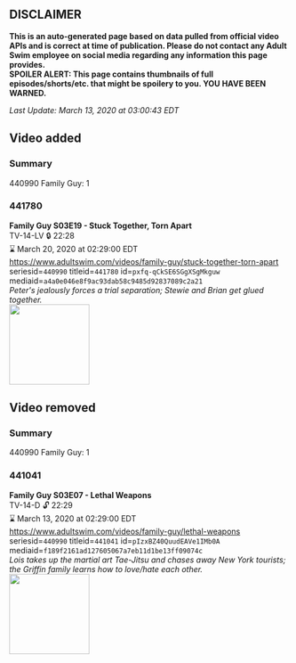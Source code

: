 ## DISCLAIMER
**This is an auto-generated page based on data pulled from official video APIs and is correct at time of publication. Please do not contact any Adult Swim employee on social media regarding any information this page provides.**  
**SPOILER ALERT: This page contains thumbnails of full episodes/shorts/etc. that might be spoilery to you. YOU HAVE BEEN WARNED.**  

_Last Update: March 13, 2020 at 03:00:43 EDT_
## Video added
### Summary
440990 Family Guy: 1  
### 441780
**Family Guy S03E19 - Stuck Together, Torn Apart**  
TV-14-LV 🔒 22:28  
⌛ March 20, 2020 at 02:29:00 EDT  
https://www.adultswim.com/videos/family-guy/stuck-together-torn-apart  
seriesid=`440990` titleid=`441780` id=`pxfq-qCkSE6SGgXSgMkguw` mediaid=`a4a0e046e8f9ac93dab58c9485d92837089c2a21`  
_Peter's jealously forces a trial separation; Stewie and Brian get glued together._  
<a href="https://i.cdn.turner.com/asfix/repository//8a25c3920eaf5fa6010eaffb99c438bf/thumbnail_737234396258513158.jpg"><img src="https://i.cdn.turner.com/asfix/repository//8a25c3920eaf5fa6010eaffb99c438bf/thumbnail_737234396258513158.jpg" height="144px" /></a>
## Video removed
### Summary
440990 Family Guy: 1  
### 441041
**Family Guy S03E07 - Lethal Weapons**  
TV-14-D 🔓 22:29  
⌛ March 13, 2020 at 02:29:00 EDT  
https://www.adultswim.com/videos/family-guy/lethal-weapons  
seriesid=`440990` titleid=`441041` id=`pIzxBZ40QuudEAVe1IMb0A` mediaid=`f189f2161ad127605067a7eb11d1be13ff09074c`  
_Lois takes up the martial art Tae-Jitsu and chases away New York tourists; the Griffin family learns how to love/hate each other._  
<a href="https://i.cdn.turner.com/adultswim/big/image-upload/thumbnails/thumb-2_image-15414477969167.jpg"><img src="https://i.cdn.turner.com/adultswim/big/image-upload/thumbnails/thumb-2_image-15414477969167.jpg" height="144px" /></a>
